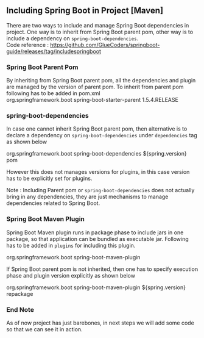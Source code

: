 ## Including Spring Boot in Project [Maven]

There are two ways to include and manage Spring Boot dependencies in project. One way is to inherit from Spring Boot parent pom, other way is to include a dependency on `spring-boot-dependencies`.   
Code reference : https://github.com/GlueCoders/springboot-guide/releases/tag/includespringboot  

### Spring Boot Parent Pom  

By inheriting from Spring Boot parent pom, all the dependencies and plugin are managed by the version of parent pom. To inherit from parent pom following has to be added in pom.xml  
  <parent>
  	<groupId>org.springframework.boot</groupId>
  	<artifactId>spring-boot-starter-parent</artifactId>
  	<version>1.5.4.RELEASE</version>
  </parent>  
  
### spring-boot-dependencies  
In case one cannot inherit Spring Boot parent pom, then alternative is to declare a dependency on `spring-boot-dependencies` under `dependencies` tag as shown below  

  <dependency>
  	<groupId>org.springframework.boot</groupId>
  	<artifactId>spring-boot-dependencies</artifactId>
  	<version>${spring.version}</version>
  	<type>pom</type>
  </dependency>  
  
However this does not manages versions for plugins, in this case version has to be explicitly set for plugins.  

Note : Including Parent pom or `spring-boot-dependencies` does not actually bring in any dependencies, they are just mechanisms to manage dependencies related to Spring Boot.

### Spring Boot Maven Plugin

Spring Boot Maven plugin runs in package phase to include jars in one package, so that application can be bundled as executable jar. Following has to be added in `plugins` for including this plugin.  

  <plugin>
  	<groupId>org.springframework.boot</groupId>
  	<artifactId>spring-boot-maven-plugin</artifactId>
  </plugin>
  
If Spring Boot parent pom is not inherited, then one has to specify execution phase and plugin version explicitly as shown below   

<plugin>
	<groupId>org.springframework.boot</groupId>
	<artifactId>spring-boot-maven-plugin</artifactId>
	<version>${spring.version}</version>
	<executions>
		<execution>
			<goals>
				<goal>repackage</goal>
			</goals>
		</execution>
	</executions>
</plugin>  

### End Note  
As of now project has just barebones, in next steps we will add some code so that we can see it in action.

